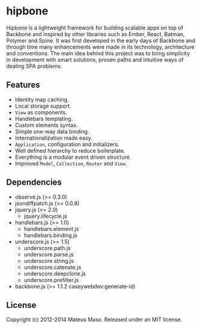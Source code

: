 hipbone
==============

Hipbone is a lightweight framework for building scalable apps on top of Backbone and inspired by other libraries such as Ember, React, Batman, Polymer and Spine. It was first developed in the early days of Backbone and through time many enhancements were made in its technology, architecture and conventions. The main idea behind this project was to bring simplicity in development with smart solutions, proven paths and intuitive ways of dealing SPA problems.

## Features

* Identity map caching.
* Local storage support.
* ```View``` as components.
* Handlebars templating.
* Custom elements syntax.
* Simple one-way data binding.
* Internationalization made easy.
* ```Application```, configuration and initializers.
* Well defined hierarchy to reduce boilerplate.
* Everything is a modular event driven structure.
* Improved ```Model```, ```Collection```, ```Router``` and ```View```.

## Dependencies

* observe.js (>= 0.3.0)
* jsondiffpatch.js (>= 0.0.8)
* jquery.js (>= 2.0)
  * jquery.lifecycle.js
* handlebars.js (>= 1.0)
  * handlebars.element.js
  * handlebars.binding.js
* underscore.js (>= 1.5)
  * underscore.path.js
  * underscore.parse.js
  * underscore.string.js
  * underscore.catenate.js
  * underscore.deepclone.js
  * underscore.prefilter.js
* backbone.js (>= 1.1.2 caseywebdev:generate-id)

## License

Copyright (c) 2012-2014 Mateus Maso. Released under an MIT license.
